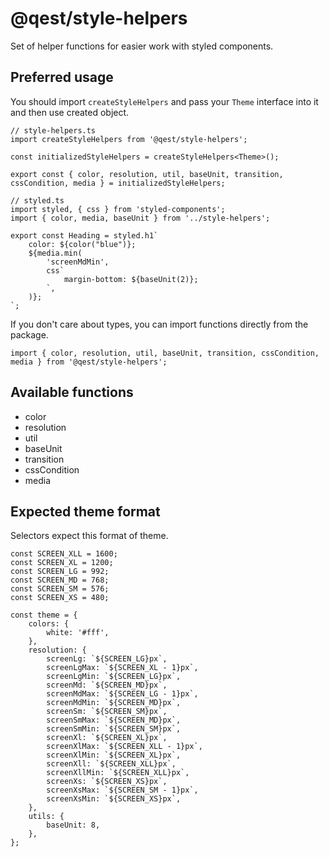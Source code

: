 # @qest/style-helpers

Set of helper functions for easier work with styled components.

## Preferred usage

You should import `createStyleHelpers` and pass your `Theme` interface into it and then use created object.

```tsx
// style-helpers.ts
import createStyleHelpers from '@qest/style-helpers';

const initializedStyleHelpers = createStyleHelpers<Theme>();

export const { color, resolution, util, baseUnit, transition, cssCondition, media } = initializedStyleHelpers; 
```

```tsx
// styled.ts
import styled, { css } from 'styled-components';
import { color, media, baseUnit } from '../style-helpers';

export const Heading = styled.h1`
    color: ${color("blue")};
    ${media.min(
        'screenMdMin',
        css`
            margin-bottom: ${baseUnit(2)};
        `,
    )};
`;
```

If you don't care about types, you can import functions directly from the package.

```tsx
import { color, resolution, util, baseUnit, transition, cssCondition, media } from '@qest/style-helpers';
```


## Available functions

-   color
-   resolution
-   util
-   baseUnit
-   transition
-   cssCondition
-   media

## Expected theme format

Selectors expect this format of theme.

```tsx
const SCREEN_XLL = 1600;
const SCREEN_XL = 1200;
const SCREEN_LG = 992;
const SCREEN_MD = 768;
const SCREEN_SM = 576;
const SCREEN_XS = 480;

const theme = {
    colors: {
        white: '#fff',
    },
    resolution: {
        screenLg: `${SCREEN_LG}px`,
        screenLgMax: `${SCREEN_XL - 1}px`,
        screenLgMin: `${SCREEN_LG}px`,
        screenMd: `${SCREEN_MD}px`,
        screenMdMax: `${SCREEN_LG - 1}px`,
        screenMdMin: `${SCREEN_MD}px`,
        screenSm: `${SCREEN_SM}px`,
        screenSmMax: `${SCREEN_MD}px`,
        screenSmMin: `${SCREEN_SM}px`,
        screenXl: `${SCREEN_XL}px`,
        screenXlMax: `${SCREEN_XLL - 1}px`,
        screenXlMin: `${SCREEN_XL}px`,
        screenXll: `${SCREEN_XLL}px`,
        screenXllMin: `${SCREEN_XLL}px`,
        screenXs: `${SCREEN_XS}px`,
        screenXsMax: `${SCREEN_SM - 1}px`,
        screenXsMin: `${SCREEN_XS}px`,
    },
    utils: {
        baseUnit: 8,
    },
};
```
